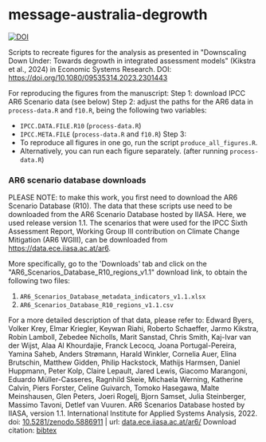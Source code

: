 # message-australia-degrowth
[![DOI](https://zenodo.org/badge/DOI/10.5281/zenodo.10490965.svg)](https://doi.org/10.5281/zenodo.10490965)

Scripts to recreate figures for the analysis as presented in "Downscaling Down Under: Towards degrowth in integrated assessment models" (Kikstra et al., 2024) in Economic Systems Research.
DOI: https://doi.org/10.1080/09535314.2023.2301443

For reproducing the figures from the manuscript:
Step 1: download IPCC AR6 Scenario data (see below)
Step 2: adjust the paths for the AR6 data in `process-data.R` and `f10.R`, being the following two variables:
- `IPCC.DATA.FILE.R10` (`process-data.R`)
- `IPCC.META.FILE` (`process-data.R` and `f10.R`)
Step 3:
- To reproduce all figures in one go, run the script `produce_all_figures.R`.
- Alternatively, you can run each figure separately. (after running `process-data.R`)

### AR6 scenario database downloads
PLEASE NOTE: to make this work, you first need to download the AR6 Scenario Database (R10).
The data that these scripts use need to be downloaded from the AR6 Scenario Database hosted by IIASA. Here, we used release version 1.1.
The scenarios that were used for the IPCC Sixth Assessment Report, Working Group III contribution on Climate Change Mitigation (AR6 WGIII), can be downloaded from https://data.ece.iiasa.ac.at/ar6.

More specifically, go to the 'Downloads' tab and click on the "AR6_Scenarios_Database_R10_regions_v1.1" download link, to obtain the following two files:
1. `AR6_Scenarios_Database_metadata_indicators_v1.1.xlsx`
2. `AR6_Scenarios_Database_R10_regions_v1.1.csv`

For a more detailed description of that data, please refer to:
Edward Byers, Volker Krey, Elmar Kriegler, Keywan Riahi, Roberto Schaeffer, Jarmo Kikstra, Robin Lamboll, Zebedee Nicholls, Marit Sanstad, Chris Smith, Kaj-Ivar van der Wijst, Alaa Al Khourdajie, Franck Lecocq, Joana Portugal-Pereira, Yamina Saheb, Anders Strømann, Harald Winkler, Cornelia Auer, Elina Brutschin, Matthew Gidden, Philip Hackstock, Mathijs Harmsen, Daniel Huppmann, Peter Kolp, Claire Lepault, Jared Lewis, Giacomo Marangoni, Eduardo Müller-Casseres, Ragnhild Skeie, Michaela Werning, Katherine Calvin, Piers Forster, Celine Guivarch, Tomoko Hasegawa, Malte Meinshausen, Glen Peters, Joeri Rogelj, Bjorn Samset, Julia Steinberger, Massimo Tavoni, Detlef van Vuuren.
AR6 Scenarios Database hosted by IIASA, version 1.1.
International Institute for Applied Systems Analysis, 2022.
doi: [10.5281/zenodo.5886911](https://doi.org/10.5281/zenodo.5886911) | url: [data.ece.iiasa.ac.at/ar6/](https://data.ece.iiasa.ac.at/ar6)
Download citation: [bibtex](https://data.ece.iiasa.ac.at/ar6/static/files/ar6_scenario_data.bib)
